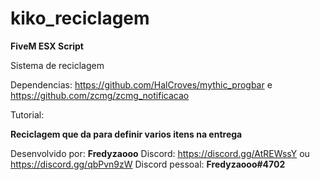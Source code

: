 # kiko_reciclagem
**FiveM ESX Script**

Sistema de reciclagem

Dependencias: https://github.com/HalCroves/mythic_progbar e https://github.com/zcmg/zcmg_notificacao


Tutorial:

**Reciclagem que da para definir varios itens na entrega**


Desenvolvido por: **Fredyzaooo**
Discord: https://discord.gg/AtREWssY ou https://discord.gg/qbPvn9zW
Discord pessoal: **Fredyzaooo#4702**

